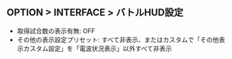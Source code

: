 ## OPTION > INTERFACE > バトルHUD設定

- 取得試合数の表示有無: OFF
- その他の表示設定プリセット: すべて非表示、またはカスタムで「その他表示カスタム設定」を「電波状況表示」以外すべて非表示
